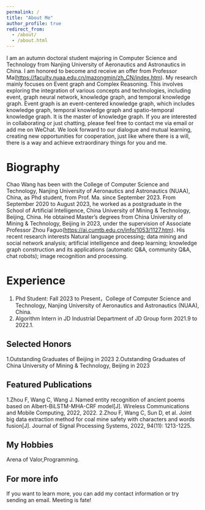 ```yaml
---
permalink: /
title: "About Me"
author_profile: true
redirect_from: 
  - /about/
  - /about.html
---
```


I am an autumn doctoral student majoring in Computer Science and Technology from Nanjing University of Aeronautics and Astronautics in China. I am honored to become and receive an offer from Professor Ma(https://faculty.nuaa.edu.cn/mazongmin/zh_CN/index.htm). My research mainly focuses on Event graph and Complex Reasoning. This involves exploring the integration of various concepts and technologies, including event, graph neural network, knowledge graph, and temporal knowledge graph. Event graph is an event-centered knowledge graph, which includes knowledge graph, temporal knowledge graph and spatio-temporal knowledge graph. It is the master of knowledge graph. If you are interested in collaborating or just chatting, please feel free to contact me via email or add me on WeChat. We look forward to our dialogue and mutual learning, creating new opportunities for cooperation, just like where there is a will, there is a way and achieve extraordinary things for you and me.

Biography
======
Chao Wang has been with the College of Computer Science and Technology, Nanjing University of Aeronautics and Astronautics (NUAA), China, as Phd student, from Prof. Ma. since September 2023. From September 2020 to August 2023, he worked as a postgraduate in the School of Artificial Intelligence, China University of Mining & Technology, Beijing, China. He obtained Master’s degrees from China University of Mining & Technology, Beijing in 2023, under the supervision of Associate Professor Zhou Faguo(https://ai.cumtb.edu.cn/info/1053/1127.htm). His recent research interests Natural language processing; data mining and social network analysis; artificial intelligence and deep learning; knowledge graph construction and its applications (automatic Q&A, community Q&A, chat robots); image recognition and processing.

Experience
======
1. Phd Student: Fall 2023 to Present，College of Computer Science and Technology, Nanjing University of Aeronautics and Astronautics (NUAA), China.
2. Algorithm Intern in JD Industrial Department of JD Group form 2021.9 to 2022.1.

Selected Honors
------
1.Outstanding Graduates of Beijing in 2023
2.Outstanding Graduates of China University of Mining & Technology, Beijing in 2023 

Featured Publications
------
1.Zhou F, Wang C, Wang J. Named entity recognition of ancient poems based on Albert-BiLSTM-MHA-CRF model[J]. Wireless Communications and Mobile Computing, 2022, 2022.
2.Zhou F, Wang C, Sun D, et al. Joint big data extraction method for coal mine safety with characters and words fusion[J]. Journal of Signal Processing Systems, 2022, 94(11): 1213-1225.

My Hobbies
------
Arena of Valor,Programming.

For more info
------
If you want to learn more, you can add my contact information or try sending an email. Meeting is fate!
